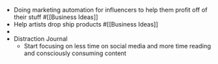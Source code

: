 - Doing marketing automation for influencers to help them profit off of their stuff #[[Business Ideas]]
- Help artists drop ship products #[[Business Ideas]]
- 
- Distraction Journal
    - Start focusing on less time on social media and more time reading and consciously consuming content
